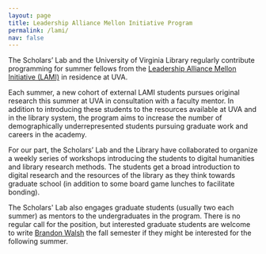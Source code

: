 ```yaml
---
layout: page
title: Leadership Alliance Mellon Initiative Program
permalink: /lami/
nav: false
---
```

The Scholars’ Lab and the University of Virginia Library regularly contribute programming for summer fellows from the [Leadership Alliance Mellon Initiative (LAMI)](https://graddiversity.virginia.edu/U.Va.LAMI) in residence at UVA. 

Each summer, a new cohort of external LAMI students pursues original research this summer at UVA in consultation with a faculty mentor. In addition to introducing these students to the resources available at UVA and in the library system, the program aims to increase the number of demographically underrepresented students pursuing graduate work and careers in the academy. 

For our part, the Scholars’ Lab and the Library have collaborated to organize a weekly series of workshops introducing the students to digital humanities and library research methods. The students get a broad introduction to digital research and the resources of the library as they think towards graduate school (in addition to some board game lunches to facilitate bonding). 

The Scholars' Lab also engages graduate students (usually two each summer) as mentors to the undergraduates in the program. There is no regular call for the position, but interested graduate students are welcome to write [Brandon Walsh](mailto:bmw9t@virginia.edu) the fall semester if they might be interested for the following summer.